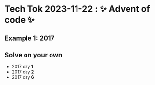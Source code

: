 # Tech Tok 2023-11-22 : ✨ Advent of code ✨

## Example 1: 2017


## Solve on your own

- 2017 day **1**
- 2017 day **2**
- 2017 day **6**